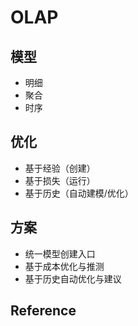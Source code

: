 # OLAP

## 模型

- 明细
- 聚合
- 时序

## 优化

- 基于经验（创建）
- 基于损失（运行）
- 基于历史（自动建模/优化）

## 方案

- 统一模型创建入口
- 基于成本优化与推测
- 基于历史自动优化与建议

## Reference